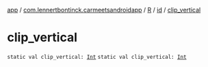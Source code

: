 [app](../../../index.md) / [com.lennertbontinck.carmeetsandroidapp](../../index.md) / [R](../index.md) / [id](index.md) / [clip_vertical](./clip_vertical.md)

# clip_vertical

`static val clip_vertical: `[`Int`](https://kotlinlang.org/api/latest/jvm/stdlib/kotlin/-int/index.html)
`static val clip_vertical: `[`Int`](https://kotlinlang.org/api/latest/jvm/stdlib/kotlin/-int/index.html)